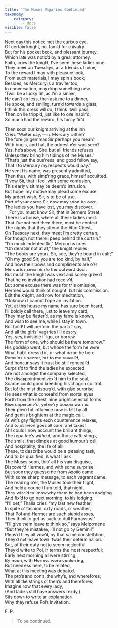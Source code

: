 ```yaml
---
title: 'The Muses Vagaries Continued'
taxonomy:
    category:
        - docs
visible: false
---
```


Next day this notice met the curious eye,  
Of certain knight, not fam’d for chivalry  
But for his pocket book, and pleasant journey,  
Which late was notic’d by a great attorney.  
Faith, cries the knight, I’ve seen these ladies nine  
They meet on Tuesdays, at a friends of mine,  
To the reward I may with pleasure look,  
From such materials, I may spin a book;  
Besides, as Mercury is a trav’ler too,  
In conversation, may drop something new,  
’Twill be a lucky hit, as I’m a sinner,  
He can’t do less, than ask me to a dinner,  
He spoke, and smiling, turn’d towards a glass,  
I think this dress will do, I think ’twill pass,  
Then on he tripp’d, just like to one inspir’d,  
So much had the reward, his fancy fir’d.  
  
Then soon our knight arriving at the inn  
Cries “Waiter say, — is Mercury within?  
The foreign gemman Sir perhaps you mean?  
With boots, and hat, the oddest e’er was seen?  
Yes, he’s above, Sire, but all friends refuses  
Unless they bring him tidings of the Muses.”  
“That’s just the bus’ness, and good fellow say,  
That I to Mercury my respects would pay.”  
He sent his name, was presently admitted,  
Then thus, with simp’ring grace, himself acquitted.  
“I vow Sir, that I feel, with some confusion,  
This early visit may be deem’d intrusion.  
But hope, my motive may plead some excuse.  
My ardent wish, Sir, is to be of use.  
Part of your cares Sir, now may soon be over,  
The ladies you have lost, you may discover.  
&emsp;For you must know Sir, that in Berners Street,  
There is a house, where all these ladies meet.  
That I’ve not met them there, must be confest  
The nights that they attend the Attic Chest,  
On Tuesday next, they meet I’m pretty certain,  
For though not there I peep behind the curtain.”  
“I’m much indebted Sir,” Mercurius cries  
“Oh dear Sir not at all,” the knight replies  
“The books are yours, Sir, see, they’re bound in calf;”  
“Oh my good Sir, you are too kind, by half,”  
And now their bows and compliments are o’er  
Mercurius sees him to the outward door.  
But much the knight was vext and sorely griev’d  
That he no invitation had receiv’d.  
But some excuse there was for this omission,  
Hermes would think of nought, but his commission.  
Exit the knight, and now for meditation,  
“Unknown I cannot hope an invitation.  
Yet, at this house my name has sure been heard,  
I’ll boldly call there, just to leave my card,  
They may be flatter’d, as my fame is known,  
And wish to see me, while I stay in town.  
But hold! I will perform the part of spy,  
And all the girls’ vagaries I’ll descry.  
Yes, yes, invisible I’ll go, or borrow  
The form of one, who should be there tomorrow.”  
His godship went, but whose the form he wore  
What habit dress’d in, or what name he bore  
Remains a secret, but to me reveal’d,  
And honour says it must be still conceal’d.  
Surpris’d to find the ladies he expected  
Are not amongst the company selected,  
The disappointment vex’d him to the soul,  
Scarce could good breeding his chagrin control.  
But lo! the mist dispers’d, with glad surprise  
He sees what is conceal’d from mortal eyes!  
Forth from the chest, nine bright celestial forms  
Rise unperceiv’d, yet ev’ry bosom warms.  
Their pow’rful influence now is felt by all  
And genius brightens at the magic call,  
At wit’s gay flights each countenance relaxes,  
And to oblivion goes all care, and taxes!  
Ah! could I now account the brilliant things,  
The repartee’s *without*, and those *with* stings,  
The smile, that dimples at good humour’s call,  
And hospitality, the life of all!  
These, to describe would be a pleasing task,  
And to be qualified, is what I ask.  
The Muses soon, thro’ all his vain disguise,  
Discover’d Hermes, and with some surprise!  
But soon they guess’d he from Apollo came  
With some sharp message, to each vagrant dame.  
The reading o’er, the Muses took their flight,  
And held a council I am told, that night,  
They wish’d to know why them he had been dodging  
And fix’d to go next morning, to his lodging.  
“I’ll bet,” Thalia cries, “my last new feather,  
In spite of fashion, dirty roads, or weather,  
That Pol and Hermes are such stupid asses,  
They think to get us back to dull Parnassus!”  
“I’ll give them leave to think so,” says Melpomene  
“But they’re mistaken, I’ll not go by Gemini!”  
Pleas’d they all vow’d, by that same constellation,  
They’d not leave town ’twas their determination.  
But, of their duty not to seem neglectful  
They’d write to Pol, in terms the most respectful;  
Early next morning all were stirring,  
By noon, with Hermes were conferring,  
But needless here, to be related,  
What at this meeting was debated.  
The pro’s and con’s, the why’s, and wherefores;  
With all the strings of then’s and therefores;  
Imagine now that every lady,  
(And ladies still have answers ready,)  
Sits down to write an explanation  
Why they refuse Pol’s invitation.  
  
F. P.  
  
> To be continued.  